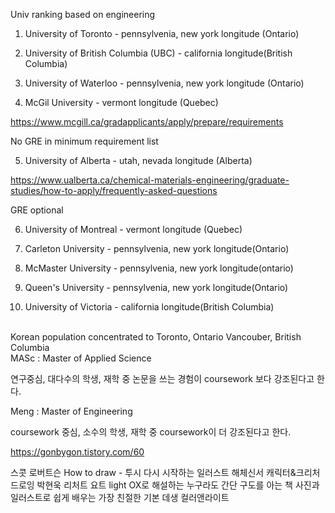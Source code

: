 Univ ranking based on engineering

1. University of Toronto  			 - pennsylvenia, new york longitude (Ontario)

2. University of British Columbia (UBC) 	  -  california longitude(British Columbia)

3. University of Waterloo  			 -   pennsylvenia, new york longitude (Ontario)

4. McGil University				-  vermont longitude (Quebec)

<https://www.mcgill.ca/gradapplicants/apply/prepare/requirements>

No GRE in minimum requirement list
<br/>

5. University of Alberta 			-  utah, nevada longitude (Alberta)

https://www.ualberta.ca/chemical-materials-engineering/graduate-studies/how-to-apply/frequently-asked-questions

GRE optional


6. University of Montreal 			-   vermont longitude (Quebec)

7. Carleton University 				-  pennsylvenia, new york longitude(Ontario)

7. McMaster University 				-  pennsylvenia, new york longitude(ontario)

9. Queen's University  				-  pennsylvenia, new york longitude(Ontario)

9. University of Victoria 			-  california longitude(British Columbia)

<br/>
Korean population concentrated to
Toronto, Ontario
Vancouber, British Columbia

<br/>
MASc : Master of Applied Science

연구중심, 대다수의 학생, 재학 중 논문을 쓰는 경험이 coursework 보다 강조된다고 한다.
<br/>

Meng : Master of Engineering

coursework  중심, 소수의 학생, 재학 중 coursework이 더 강조된다고 한다.

<https://gonbygon.tistory.com/60>

스콧 로버트슨 How to draw - 투시
다시 시작하는 일러스트 해체신서
캐릭터&크리처 드로잉 박현욱
리처트 요트 light
OX로 해설하는 누구라도 간단 구도를 아는 책
사진과 일러스트로 쉽게 배우는 가장 친절한 기본 데생
컬러앤라이트
